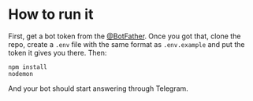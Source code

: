 # How to run it

First, get a bot token from the [@BotFather](http://telegram.me/botfather). Once you got that, clone the repo, create a `.env`
file with the same format as `.env.example` and put the token it gives you there. Then:

```
npm install
nodemon
```

And your bot should start answering through Telegram.
